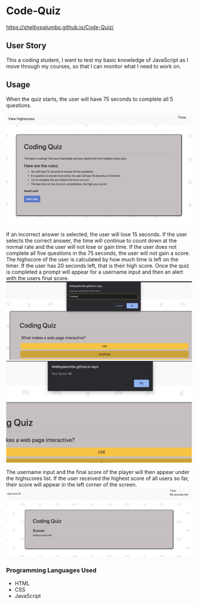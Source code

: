 # Code-Quiz
https://shelbypalumbo.github.io/Code-Quiz/


## User Story
This a coding student, I want to test my basic knowledge of JavaScript as I move through my courses, so that I can monitor what I need to work on.


## Usage
When the quiz starts, the user will have 75 seconds to complete all 5 questions. 

![Start Page](assets/images/startpage.png)

If an incorrect answer is selected, the user will lose 15 seconds. If the user selects the correct answer, the time will continue to count down at the normal rate and the user will not lose or gain time. If the user does not complete all five questions in the 75 seconds, the user will not gain a score. The highscore of the user is calculated by how much time is left on the timer. If the user has 20 seconds left, that is their high score. Once the quiz is completed a prompt will appear for a username input and then an alert with the users final score.
![Start Page](assets/images/userPrompt.png)
![Start Page](assets/images/scoreAlert.png)

The username input and the final score of the player will then appear under the highscores list. If the user received the highest score of all users so far, their score will appear in the left corner of the screen.
![Score Page](assets/images/highScore.png)

### Programming Languages Used
* HTML
* CSS
* JavaScript